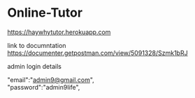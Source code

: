 # Online-Tutor
https://haywhytutor.herokuapp.com

link to documntation <br>
https://documenter.getpostman.com/view/5091328/Szmk1bRJ

admin login details<br>

"email":"admin9@gmail.com", <br>
"password":"admin9life", <br>
	
